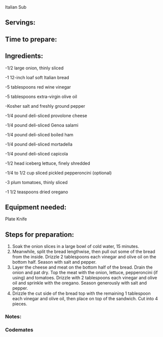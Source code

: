 Italian Sub

## Servings: 

## Time to prepare: 

## Ingredients:
-1/2 large onion, thinly sliced

-1 12-inch loaf soft Italian bread

-5 tablespoons red wine vinegar

-5 tablespoons extra-virgin olive oil

-Kosher salt and freshly ground pepper

-1/4 pound deli-sliced provolone cheese

-1/4 pound deli-sliced Genoa salami

-1/4 pound deli-sliced boiled ham

-1/4 pound deli-sliced mortadella

-1/4 pound deli-sliced capicola

-1/2 head iceberg lettuce, finely shredded

-1/4 to 1/2 cup sliced pickled pepperoncini (optional)

-3 plum tomatoes, thinly sliced

-1 1/2 teaspoons dried oregano


## Equipment needed:
Plate
Knife

## Steps for preparation:

1. Soak the onion slices in a large bowl of cold water, 15 minutes. 
2. Meanwhile, split the bread lengthwise, then pull out some of the bread from the inside. Drizzle 2 tablespoons each vinegar and olive oil on the bottom half. Season with salt and pepper. 
3. Layer the cheese and meat on the bottom half of the bread. Drain the onion and pat dry. Top the meat with the onion, lettuce, pepperoncini (if using) and tomatoes. Drizzle with 2 tablespoons each vinegar and olive oil and sprinkle with the oregano. Season generously with salt and pepper. 
4. Drizzle the cut side of the bread top with the remaining 1 tablespoon each vinegar and olive oil, then place on top of the sandwich. Cut into 4 pieces.

### Notes:



### Codemates #
